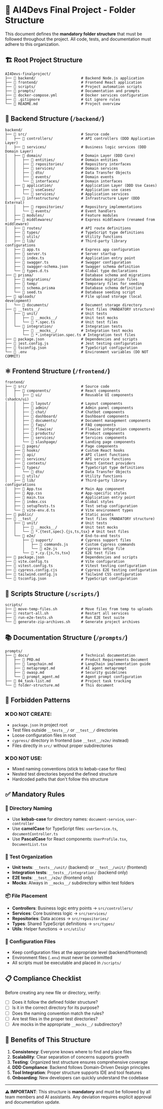 # 📁 AI4Devs Final Project - Folder Structure

This document defines the **mandatory folder structure** that must be followed throughout the project. All code, tests, and documentation must adhere to this organization.

## 🏗️ Root Project Structure

```
AI4Devs-finalproject/
├── 📁 backend/                     # Backend Node.js application
├── 📁 frontend/                    # Frontend React application  
├── 📁 scripts/                     # Project automation scripts
├── 📁 prompts/                     # Documentation and prompts
├── 📄 docker-compose.yml           # Docker services configuration
├── 📄 .gitignore                   # Git ignore rules
└── 📄 README.md                    # Project overview
```

## 🔧 Backend Structure (`/backend/`)

```
backend/
├── 📁 src/                         # Source code
│   ├── 📁 controllers/             # API controllers (DDD Application Layer)
│   ├── 📁 services/                # Business logic services (DDD Domain Layer)
│   ├── 📁 domain/                  # Domain Layer (DDD Core)
│   │   ├── 📁 entities/            # Domain entities
│   │   ├── 📁 repositories/        # Repository interfaces
│   │   ├── 📁 services/            # Domain services
│   │   ├── 📁 dto/                 # Data Transfer Objects
│   │   ├── 📁 events/              # Domain events
│   │   └── 📁 interfaces/          # Domain interfaces
│   ├── 📁 application/             # Application Layer (DDD Use Cases)
│   │   ├── 📁 useCases/            # Application use cases
│   │   └── 📁 services/            # Application services
│   ├── 📁 infrastructure/          # Infrastructure Layer (DDD External)
│   │   ├── 📁 repositories/        # Repository implementations
│   │   └── 📁 events/              # Event handlers
│   ├── 📁 modules/                 # Feature modules
│   ├── 📁 middlewares/             # Express middleware (renamed from middleware)
│   ├── 📁 routes/                  # API route definitions
│   ├── 📁 types/                   # TypeScript type definitions
│   ├── 📁 utils/                   # Utility functions
│   ├── 📁 lib/                     # Third-party library configurations
│   ├── 📄 app.ts                   # Express app configuration
│   ├── 📄 server.ts                # Server startup
│   ├── 📄 index.ts                 # Application entry point
│   ├── 📄 swagger.ts               # Swagger configuration
│   ├── 📄 swagger-schema.json      # Swagger schema definition
│   └── 📄 types.d.ts               # Global type declarations
├── 📁 prisma/                      # Database schema and migrations
│   ├── 📁 migrations/              # Database migration files
│   ├── 📁 temp/                    # Temporary files for seeding
│   ├── 📄 schema.prisma            # Database schema definition
│   └── 📄 seed.ts                  # Database seeding script
├── 📁 uploads/                     # File upload storage (local development)
│   └── 📁 documents/               # Document storage directory
├── 📁 __tests__/                   # Test files (MANDATORY structure)
│   ├── 📁 unit/                    # Unit tests
│   │   ├── 📁 __mocks__/           # Unit test mocks
│   │   └── 📄 *.spec.ts            # Unit test files
│   └── 📁 integration/             # Integration tests
│       ├── 📁 __mocks__/           # Integration test mocks
│       └── 📄 *.integration.spec.ts # Integration test files
├── 📄 package.json                 # Dependencies and scripts
├── 📄 jest.config.js               # Jest testing configuration
├── 📄 tsconfig.json                # TypeScript configuration
└── 📄 .env                         # Environment variables (DO NOT COMMIT)
```

## ⚛️ Frontend Structure (`/frontend/`)

```
frontend/
├── 📁 src/                         # Source code
│   ├── 📁 components/              # React components
│   │   ├── 📁 ui/                  # Reusable UI components (shadcn/ui)
│   │   ├── 📁 layout/              # Layout components
│   │   ├── 📁 admin/               # Admin panel components
│   │   ├── 📁 chat/                # Chatbot components
│   │   ├── 📁 dashboard/           # Dashboard components
│   │   ├── 📁 documents/           # Document management components
│   │   ├── 📁 faqs/                # FAQ components
│   │   ├── 📁 flowise/             # Flowise integration components
│   │   ├── 📁 products/            # Product components
│   │   ├── 📁 services/            # Services components
│   │   └── 📁 slashpage/           # Landing page components
│   ├── 📁 pages/                   # Page components
│   ├── 📁 hooks/                   # Custom React hooks
│   ├── 📁 api/                     # API client functions
│   ├── 📁 services/                # API service functions
│   ├── 📁 contexts/                # React Context providers
│   ├── 📁 types/                   # TypeScript type definitions
│   │   └── 📁 dto/                 # Data Transfer Objects
│   ├── 📁 utils/                   # Utility functions
│   ├── 📁 lib/                     # Third-party library configurations
│   ├── 📄 App.tsx                  # Main App component
│   ├── 📄 App.css                  # App-specific styles
│   ├── 📄 main.tsx                 # Application entry point
│   ├── 📄 index.css                # Global styles
│   ├── 📄 setupTests.ts            # Test setup configuration
│   └── 📄 vite-env.d.ts            # Vite environment types
├── 📁 public/                      # Static assets
├── 📁 __test__/                    # Test files (MANDATORY structure)
│   ├── 📁 unit/                    # Unit tests
│   │   ├── 📁 __mocks__/           # Unit test mocks
│   │   └── 📄 *.{test,spec}.{js,ts,tsx} # Unit test files
│   └── 📁 e2e/                     # End-to-end tests
│       ├── 📁 support/             # Cypress support files
│       │   ├── 📄 commands.js      # Custom Cypress commands
│       │   └── 📄 e2e.js           # Cypress setup file
│       └── 📄 *.cy.{js,ts,tsx}     # E2E test files
├── 📄 package.json                 # Dependencies and scripts
├── 📄 vite.config.ts               # Vite configuration
├── 📄 vitest.config.ts             # Vitest testing configuration
├── 📄 cypress.config.cjs           # Cypress E2E testing configuration
├── 📄 tailwind.config.js           # Tailwind CSS configuration
└── 📄 tsconfig.json                # TypeScript configuration
```

## 🤖 Scripts Structure (`/scripts/`)

```
scripts/
├── 📄 move-temp-files.sh           # Move files from temp to uploads
├── 📄 restart-all.sh               # Restart all services
├── 📄 run-e2e-tests.sh             # Run E2E test suite
└── 📄 generate-zip-archives.sh     # Generate project archives
```

## 📚 Documentation Structure (`/prompts/`)

```
prompts/
├── 📁 docs/                        # Technical documentation
│   ├── 📄 PRD.md                   # Product Requirements Document
│   ├── 📄 langchain.md             # LangChain implementation guide
│   ├── 📄 metaprompt.md            # AI agent metaprompt
│   ├── 📄 owasp.md                 # Security guidelines
│   └── 📄 prompt_agent.md          # Agent prompt configuration
├── 📄 04_task-list.md              # Project task tracking
└── 📄 folder-structure.md          # This document
```

## 🚫 Forbidden Patterns

### ❌ DO NOT CREATE:
- `package.json` in project root
- Test files outside `__tests__/` or `__test__/` directories
- Loose configuration files in root
- `cypress/` directory in frontend (use `__test__/e2e/` instead)
- Files directly in `src/` without proper subdirectories

### ❌ DO NOT USE:
- Mixed naming conventions (stick to kebab-case for files)
- Nested test directories beyond the defined structure
- Hardcoded paths that don't follow this structure

## ✅ Mandatory Rules

### 📁 **Directory Naming**
- Use **kebab-case** for directory names: `document-service`, `user-controller`
- Use **camelCase** for TypeScript files: `userService.ts`, `documentController.ts`
- Use **PascalCase** for React components: `UserProfile.tsx`, `DocumentList.tsx`

### 🧪 **Test Organization**
- **Unit tests**: `__tests__/unit/` (backend) or `__test__/unit/` (frontend)
- **Integration tests**: `__tests__/integration/` (backend only)
- **E2E tests**: `__test__/e2e/` (frontend only)
- **Mocks**: Always in `__mocks__/` subdirectory within test folders

### 📦 **File Placement**
- **Controllers**: Business logic entry points → `src/controllers/`
- **Services**: Core business logic → `src/services/`
- **Repositories**: Data access → `src/repositories/`
- **Types**: Shared TypeScript definitions → `src/types/`
- **Utils**: Helper functions → `src/utils/`

### 🔧 **Configuration Files**
- Keep configuration files at the appropriate level (backend/frontend)
- Environment files (`.env`) must never be committed
- All scripts must be executable and placed in `/scripts/`

## 📋 Compliance Checklist

Before creating any new file or directory, verify:

- [ ] Does it follow the defined folder structure?
- [ ] Is it in the correct directory for its purpose?
- [ ] Does the naming convention match the rules?
- [ ] Are test files in the proper test directories?
- [ ] Are mocks in the appropriate `__mocks__/` subdirectory?

## 🎯 Benefits of This Structure

1. **Consistency**: Everyone knows where to find and place files
2. **Scalability**: Clear separation of concerns supports growth
3. **Testing**: Organized test structure ensures comprehensive coverage
4. **DDD Compliance**: Backend follows Domain-Driven Design principles
5. **Tool Integration**: Proper structure supports IDE and tool features
6. **Onboarding**: New developers can quickly understand the codebase

---

**⚠️ IMPORTANT**: This structure is **mandatory** and must be followed by all team members and AI assistants. Any deviation requires explicit approval and documentation update. 